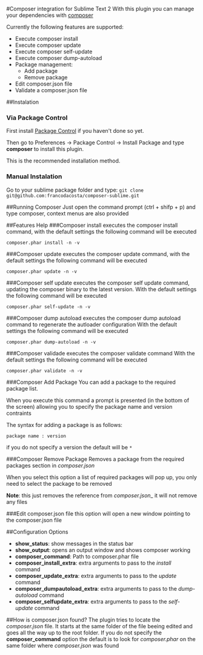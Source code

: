 #Composer integration for Sublime Text 2
With this plugin you can manage your dependencies with [composer](http://www.getcomposer.org/)

Currently the following features are supported:
* Execute composer install
* Execute composer update
* Execute composer self-update
* Execute composer dump-autoload
* Package management:
  * Add package
  * Remove package
* Edit composer.json file
* Validate a composer.json file


##Instalation
### Via Package Control
First install [Package Control](http://wbond.net/sublime_packages/package_control/installation) if you haven't done so yet.

Then go to Preferences -> Package Control -> Install Package and type **composer** to install this plugin.

This is the recommended installation method.
### Manual Instalation
Go to your sublime package folder and type:
```git clone git@github.com:francodacosta/composer-sublime.git```

##Running Composer
Just open the command prompt (ctrl + shifp + p) and type composer, context menus are also provided

##Features Help
###Composer install
executes the composer install command, with the default settings the following command will be executed

```composer.phar install -n -v```

###Composer update
executes the composer update command, with the default settings the following command will be executed

```composer.phar update -n -v```

###Composer self update
executes the composer self update command, updating the composer binary to the latest version.
With the default settings the following command will be executed

```composer.phar self-update -n -v```

###Composer dump autoload
executes the composer dump autoload command to regenerate the autloader configuration
With the default settings the following command will be executed

```composer.phar dump-autoload -n -v```

###Composer validade
executes the composer validate command
With the default settings the following command will be executed

```composer.phar validate -n -v```

###Composer Add Package
You can add a package to the required package list.

When you execute this command a prompt is presented (in the bottom of the screen) allowing you to specify the package name and version contraints

The syntax for adding a package is as follows:

```package name : version```

if you do not specify a version the default will be ```*```

###Composer Remove Package
Removes a package from the required packages section in *composer.json*

When you select this option a list of required packages will pop up, you only need to select the package to be removed

__Note__: this just removes the reference from _composer.json__ it will not remove any files

###Edit composer.json file
this option will open a new window pointing to the composer.json file

##Configuration Options

* __show_status__: show messages in the status bar
* __show_output__: opens an output window and shows composer working
* __composer_command__:  Path to composer.phar file
* __composer_install_extra__: extra arguments to pass to the *install* command
* __composer_update_extra__: extra arguments to pass to the *update* command
* __composer_dumpautoload_extra__: extra arguments to pass to the *dump-autoload* command
* __composer_selfupdate_extra__: extra arguments to pass to the *self-update* command

##How is composer.json found?
The plugin tries to locate the *composer.json* file. It starts at the same folder of the file beeing edited and goes all the way up to the root folder.
If you do not specify the __composer_command__ option the default is to look for *composer.phar* on the same folder where *composer.json* was found
